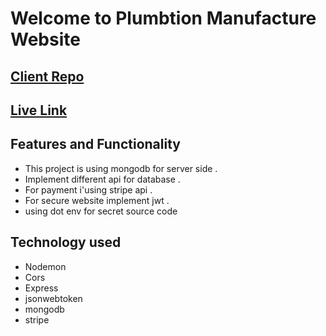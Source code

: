 #  Welcome to Plumbtion Manufacture Website 


## [Client Repo](https://github.com/programming-hero-web-course1/manufacturer-website-client-side-EmtiazHossainE2)


## [Live Link](https://plumbtion-manufacturer.web.app/)



##  Features and Functionality
 
* This project is using mongodb for server side . 
* Implement different api for database .  
* For payment i'using stripe api .
* For secure website implement jwt .
* using dot env for secret source code 


##  Technology used 

* Nodemon 
* Cors
* Express 
* jsonwebtoken
* mongodb
* stripe



